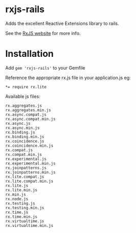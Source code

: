 # rxjs-rails

Adds the excellent Reactive Extensions library to rails.

See the [RxJS website](http://reactive-extensions.github.io/RxJS/) for more info.

# Installation

Add `gem 'rxjs-rails'` to your Gemfile

Reference the appropriate rx.js file in your application.js eg:

`*= require rx.lite`

Available js files:

    rx.aggregates.js
    rx.aggregates.min.js
    rx.async.compat.js
    rx.async.compat.min.js
    rx.async.js
    rx.async.min.js
    rx.binding.js
    rx.binding.min.js
    rx.coincidence.js
    rx.coincidence.min.js
    rx.compat.js
    rx.compat.min.js
    rx.experimental.js
    rx.experimental.min.js
    rx.joinpatterns.js
    rx.joinpatterns.min.js
    rx.lite.compat.js
    rx.lite.compat.min.js
    rx.lite.js
    rx.lite.min.js
    rx.min.js
    rx.node.js
    rx.testing.js
    rx.testing.min.js
    rx.time.js
    rx.time.min.js
    rx.virtualtime.js
    rx.virtualtime.min.js

